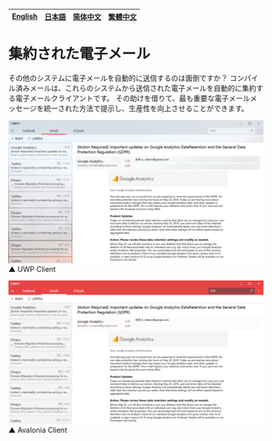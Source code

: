 [English][en]|[日本語][jp]|[简体中文][zh-chs]|[繁體中文][zh-cht]
-|-|-|-

[en]: /README.md
[jp]: /README.jp.md
[zh-chs]: /README.zh-chs.md
[zh-cht]: /README.zh-cht.md

# 集約された電子メール

その他のシステムに電子メールを自動的に送信するのは面倒ですか？ コンパイル済みメールは、これらのシステムから送信された電子メールを自動的に集約する電子メールクライアントです。 その助けを借りて、最も重要な電子メールメッセージを統一された方法で提示し、生産性を向上させることができます。

![UWP Client](/docs/assets/2018-04-15-19-15-57.png)  
▲ UWP Client

![Avalonia Client](/docs/assets/2018-04-15-19-18-15.png)  
▲ Avalonia Client
